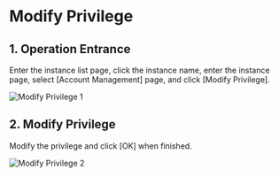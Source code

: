 # Modify Privilege

## 1. Operation Entrance
Enter the instance list page, click the instance name, enter the instance page, select [Account Management] page, and click [Modify Privilege].

![Modify Privilege 1](../../../image/RDS/Modify-Privilege-1.png)

## 2. Modify Privilege
Modify the privilege and click [OK] when finished.

![Modify Privilege 2](../../../image/RDS/Modify-Privilege-2.png)
